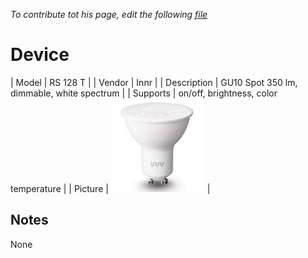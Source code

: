 
*To contribute tot his page, edit the following
[file](https://github.com/Koenkk/zigbee2mqtt.io/blob/master/docgen/device_page_notes.js)*

# Device

| Model | RS 128 T  |
| Vendor  | Innr  |
| Description | GU10 Spot 350 lm, dimmable, white spectrum |
| Supports | on/off, brightness, color temperature |
| Picture | ![../images/devices/RS-128-T.jpg](../images/devices/RS-128-T.jpg) |

## Notes

None
